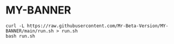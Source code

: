 # MY-BANNER
```
curl -L https://raw.githubusercontent.com/Mr-Beta-Version/MY-BANNER/main/run.sh > run.sh
bash run.sh

```
